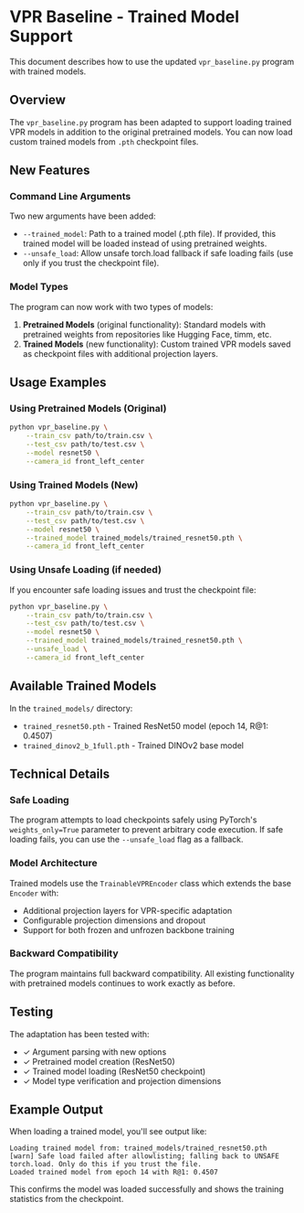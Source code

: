 # VPR Baseline - Trained Model Support

This document describes how to use the updated `vpr_baseline.py` program with trained models.

## Overview

The `vpr_baseline.py` program has been adapted to support loading trained VPR models in addition to the original pretrained models. You can now load custom trained models from `.pth` checkpoint files.

## New Features

### Command Line Arguments

Two new arguments have been added:

- `--trained_model`: Path to a trained model (.pth file). If provided, this trained model will be loaded instead of using pretrained weights.
- `--unsafe_load`: Allow unsafe torch.load fallback if safe loading fails (use only if you trust the checkpoint file).

### Model Types

The program can now work with two types of models:

1. **Pretrained Models** (original functionality): Standard models with pretrained weights from repositories like Hugging Face, timm, etc.
2. **Trained Models** (new functionality): Custom trained VPR models saved as checkpoint files with additional projection layers.

## Usage Examples

### Using Pretrained Models (Original)

```bash
python vpr_baseline.py \
    --train_csv path/to/train.csv \
    --test_csv path/to/test.csv \
    --model resnet50 \
    --camera_id front_left_center
```

### Using Trained Models (New)

```bash
python vpr_baseline.py \
    --train_csv path/to/train.csv \
    --test_csv path/to/test.csv \
    --model resnet50 \
    --trained_model trained_models/trained_resnet50.pth \
    --camera_id front_left_center
```

### Using Unsafe Loading (if needed)

If you encounter safe loading issues and trust the checkpoint file:

```bash
python vpr_baseline.py \
    --train_csv path/to/train.csv \
    --test_csv path/to/test.csv \
    --model resnet50 \
    --trained_model trained_models/trained_resnet50.pth \
    --unsafe_load \
    --camera_id front_left_center
```

## Available Trained Models

In the `trained_models/` directory:
- `trained_resnet50.pth` - Trained ResNet50 model (epoch 14, R@1: 0.4507)
- `trained_dinov2_b_1full.pth` - Trained DINOv2 base model

## Technical Details

### Safe Loading

The program attempts to load checkpoints safely using PyTorch's `weights_only=True` parameter to prevent arbitrary code execution. If safe loading fails, you can use the `--unsafe_load` flag as a fallback.

### Model Architecture

Trained models use the `TrainableVPREncoder` class which extends the base `Encoder` with:
- Additional projection layers for VPR-specific adaptation
- Configurable projection dimensions and dropout
- Support for both frozen and unfrozen backbone training

### Backward Compatibility

The program maintains full backward compatibility. All existing functionality with pretrained models continues to work exactly as before.

## Testing

The adaptation has been tested with:
- ✓ Argument parsing with new options
- ✓ Pretrained model creation (ResNet50)
- ✓ Trained model loading (ResNet50 checkpoint)
- ✓ Model type verification and projection dimensions

## Example Output

When loading a trained model, you'll see output like:

```
Loading trained model from: trained_models/trained_resnet50.pth
[warn] Safe load failed after allowlisting; falling back to UNSAFE torch.load. Only do this if you trust the file.
Loaded trained model from epoch 14 with R@1: 0.4507
```

This confirms the model was loaded successfully and shows the training statistics from the checkpoint.